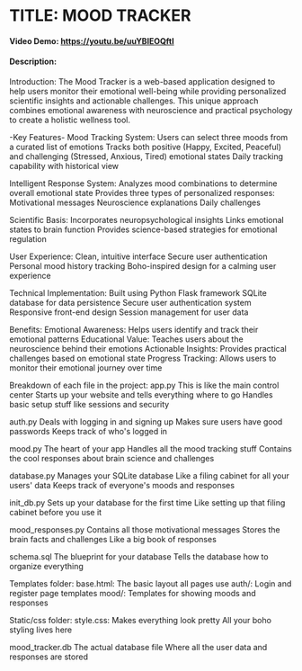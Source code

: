 # TITLE: MOOD TRACKER
#### Video Demo:  <https://youtu.be/uuYBlEOQftI>
#### Description:
Introduction:
The Mood Tracker is a web-based application designed to help users monitor their emotional well-being while providing personalized scientific insights and actionable challenges. This unique approach combines emotional awareness with neuroscience and practical psychology to create a holistic wellness tool.

-Key Features-
Mood Tracking System:
Users can select three moods from a curated list of emotions
Tracks both positive (Happy, Excited, Peaceful) and challenging (Stressed, Anxious, Tired) emotional states
Daily tracking capability with historical view

Intelligent Response System:
Analyzes mood combinations to determine overall emotional state
Provides three types of personalized responses:
Motivational messages
Neuroscience explanations
Daily challenges

Scientific Basis:
Incorporates neuropsychological insights
Links emotional states to brain function
Provides science-based strategies for emotional regulation

User Experience:
Clean, intuitive interface
Secure user authentication
Personal mood history tracking
Boho-inspired design for a calming user experience

Technical Implementation:
Built using Python Flask framework
SQLite database for data persistence
Secure user authentication system
Responsive front-end design
Session management for user data

Benefits:
Emotional Awareness: Helps users identify and track their emotional patterns
Educational Value: Teaches users about the neuroscience behind their emotions
Actionable Insights: Provides practical challenges based on emotional state
Progress Tracking: Allows users to monitor their emotional journey over time

Breakdown of each file in the project:
app.py
This is like the main control center
Starts up your website and tells everything where to go
Handles basic setup stuff like sessions and security

auth.py
Deals with logging in and signing up
Makes sure users have good passwords
Keeps track of who's logged in

mood.py
The heart of your app
Handles all the mood tracking stuff
Contains the cool responses about brain science and challenges

database.py
Manages your SQLite database
Like a filing cabinet for all your users' data
Keeps track of everyone's moods and responses

init_db.py
Sets up your database for the first time
Like setting up that filing cabinet before you use it

mood_responses.py
Contains all those motivational messages
Stores the brain facts and challenges
Like a big book of responses

schema.sql
The blueprint for your database
Tells the database how to organize everything

Templates folder:
base.html: The basic layout all pages use
auth/: Login and register page templates
mood/: Templates for showing moods and responses

Static/css folder:
style.css: Makes everything look pretty
All your boho styling lives here


mood_tracker.db
The actual database file
Where all the user data and responses are stored